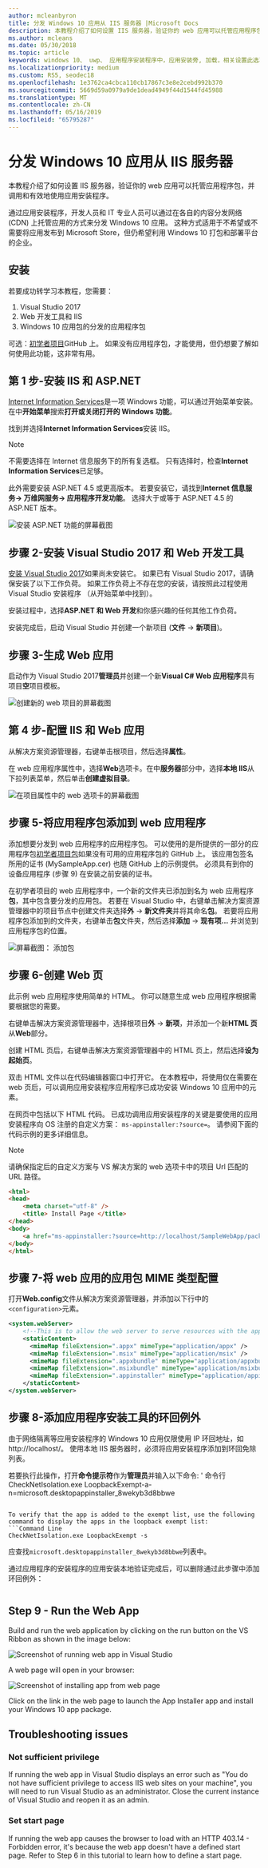 ```yaml
---
author: mcleanbyron
title: 分发 Windows 10 应用从 IIS 服务器 |Microsoft Docs
description: 本教程介绍了如何设置 IIS 服务器，验证你的 web 应用可以托管应用程序包，并调用和有效地使用应用安装程序。
ms.author: mcleans
ms.date: 05/30/2018
ms.topic: article
keywords: windows 10、 uwp、 应用程序安装程序中，应用安装旁, 加载，相关设置此选项，可选包，IIS 服务器
ms.localizationpriority: medium
ms.custom: RS5, seodec18
ms.openlocfilehash: 1e3762ca4cbca110cb17867c3e8e2cebd992b370
ms.sourcegitcommit: 5669d59a0979a9de1dead4949f44d1544fd45988
ms.translationtype: MT
ms.contentlocale: zh-CN
ms.lasthandoff: 05/16/2019
ms.locfileid: "65795287"
---
```

# <a name="distribute-a-windows-10-app-from-an-iis-server"></a>分发 Windows 10 应用从 IIS 服务器

本教程介绍了如何设置 IIS 服务器，验证你的 web 应用可以托管应用程序包，并调用和有效地使用应用安装程序。

通过应用安装程序，开发人员和 IT 专业人员可以通过在各自的内容分发网络 (CDN) 上托管应用的方式来分发 Windows 10 应用。 这种方式适用于不希望或不需要将应用发布到 Microsoft Store，但仍希望利用 Windows 10 打包和部署平台的企业。 

## <a name="setup"></a>安装

若要成功转学习本教程，您需要：

1. Visual Studio 2017  
2. Web 开发工具和 IIS 
3. Windows 10 应用包的分发的应用程序包

可选：[初学者项目](https://github.com/AppInstaller/MySampleWebApp)GitHub 上。 如果没有应用程序包，才能使用，但仍想要了解如何使用此功能，这非常有用。

## <a name="step-1---install-iis-and-aspnet"></a>第 1 步-安装 IIS 和 ASP.NET 

[Internet Information Services](https://www.iis.net/)是一项 Windows 功能，可以通过开始菜单安装。 在中**开始菜单**搜索**打开或关闭打开的 Windows 功能**。

找到并选择**Internet Information Services**安装 IIS。

> [!NOTE]
> 不需要选择在 Internet 信息服务下的所有复选框。 只有选择时，检查**Internet Information Services**已足够。

此外需要安装 ASP.NET 4.5 或更高版本。 若要安装它，请找到**Internet 信息服务-> 万维网服务-> 应用程序开发功能**。 选择大于或等于 ASP.NET 4.5 的 ASP.NET 版本。

![安装 ASP.NET 功能的屏幕截图](images/install-asp.png)

## <a name="step-2---install-visual-studio-2017-and-web-development-tools"></a>步骤 2-安装 Visual Studio 2017 和 Web 开发工具 

[安装 Visual Studio 2017](https://docs.microsoft.com/visualstudio/install/install-visual-studio)如果尚未安装它。 如果已有 Visual Studio 2017，请确保安装了以下工作负荷。 如果工作负荷上不存在您的安装，请按照此过程使用 Visual Studio 安装程序 （从开始菜单中找到）。  

安装过程中，选择**ASP.NET 和 Web 开发**和你感兴趣的任何其他工作负荷。 

安装完成后，启动 Visual Studio 并创建一个新项目 (**文件** -> **新项目**)。

## <a name="step-3---build-a-web-app"></a>步骤 3-生成 Web 应用

启动作为 Visual Studio 2017**管理员**并创建一个新**Visual C# Web 应用程序**具有项目**空**项目模板。 

![创建新的 web 项目的屏幕截图](images/sample-web-app.png)

## <a name="step-4---configure-iis-with-our-web-app"></a>第 4 步-配置 IIS 和 Web 应用 

从解决方案资源管理器，右键单击根项目，然后选择**属性**。

在 web 应用程序属性中，选择**Web**选项卡。在中**服务器**部分中，选择**本地 IIS**从下拉列表菜单，然后单击**创建虚拟目录**。 

![在项目属性中的 web 选项卡的屏幕截图](images/web-tab.png)

## <a name="step-5---add-an-app-package-to-a-web-application"></a>步骤 5-将应用程序包添加到 web 应用程序 

添加想要分发到 web 应用程序的应用程序包。 可以使用的是所提供的一部分的应用程序包[初学者项目包](https://github.com/AppInstaller/MySampleWebApp/tree/master/MySampleWebApp/packages)如果没有可用的应用程序包的 GitHub 上。 该应用包签名所用的证书 (MySampleApp.cer) 也随 GitHub 上的示例提供。 必须具有到你的设备应用程序 (步骤 9) 在安装之前安装的证书。

在初学者项目的 web 应用程序中，一个新的文件夹已添加到名为 web 应用程序**包**，其中包含要分发的应用包。 若要在 Visual Studio 中，右键单击解决方案资源管理器中的项目节点中创建文件夹选择**外** -> **新文件夹**并将其命名**包**。 若要将应用程序包添加到的文件夹，右键单击**包**文件夹，然后选择**添加** -> **现有项...** 并浏览到应用程序包的位置。 

![屏幕截图： 添加包](images/add-package.png)

## <a name="step-6---create-a-web-page"></a>步骤 6-创建 Web 页

此示例 web 应用程序使用简单的 HTML。 你可以随意生成 web 应用程序根据需要根据您的需要。 

右键单击解决方案资源管理器中，选择根项目**外** -> **新项**，并添加一个新**HTML 页**从**Web**部分。

创建 HTML 页后，右键单击解决方案资源管理器中的 HTML 页上，然后选择**设为起始页**。  

双击 HTML 文件以在代码编辑器窗口中打开它。 在本教程中，将使用仅在需要在 web 页后，可以调用应用安装程序应用程序已成功安装 Windows 10 应用中的元素。 

在网页中包括以下 HTML 代码。 已成功调用应用安装程序的关键是要使用的应用安装程序向 OS 注册的自定义方案： `ms-appinstaller:?source=`。 请参阅下面的代码示例的更多详细信息。

> [!NOTE]
> 请确保指定后的自定义方案与 VS 解决方案的 web 选项卡中的项目 Url 匹配的 URL 路径。
 
```HTML
<html>
<head>
    <meta charset="utf-8" />
    <title> Install Page </title>
</head>
<body>
    <a href="ms-appinstaller:?source=http://localhost/SampleWebApp/packages/MySampleApp.appxbundle"> Install My Sample App</a>
</body>
</html>
```

## <a name="step-7---configure-the-web-app-for-app-package-mime-types"></a>步骤 7-将 web 应用的应用包 MIME 类型配置

打开**Web.config**文件从解决方案资源管理器，并添加以下行中的`<configuration>`元素。 

```xml
<system.webServer>
    <!--This is to allow the web server to serve resources with the appropriate file extension-->
    <staticContent>
      <mimeMap fileExtension=".appx" mimeType="application/appx" />
      <mimeMap fileExtension=".msix" mimeType="application/msix" />
      <mimeMap fileExtension=".appxbundle" mimeType="application/appxbundle" />
      <mimeMap fileExtension=".msixbundle" mimeType="application/msixbundle" />
      <mimeMap fileExtension=".appinstaller" mimeType="application/appinstaller" />
    </staticContent>
</system.webServer>
```

## <a name="step-8---add-loopback-exemption-for-app-installer"></a>步骤 8-添加应用程序安装工具的环回例外

由于网络隔离等应用安装程序的 Windows 10 应用仅限使用 IP 环回地址，如 http://localhost/。 使用本地 IIS 服务器时，必须将应用安装程序添加到环回免除列表。 

若要执行此操作，打开**命令提示符**作为**管理员**并输入以下命令: ' 命令行 CheckNetIsolation.exe LoopbackExempt-a-n=microsoft.desktopappinstaller_8wekyb3d8bbwe
```

To verify that the app is added to the exempt list, use the following command to display the apps in the loopback exempt list: 
```Command Line
CheckNetIsolation.exe LoopbackExempt -s
```

应查找`microsoft.desktopappinstaller_8wekyb3d8bbwe`列表中。

通过应用程序的安装程序的应用安装本地验证完成后，可以删除通过此步骤中添加环回例外：

```Command Line CheckNetIsolation.exe LoopbackExempt -d -n=microsoft.desktopappinstaller_8wekyb3d8bbwe
```

## Step 9 - Run the Web App 

Build and run the web application by clicking on the run button on the VS Ribbon as shown in the image below:

![Screenshot of running web app in Visual Studio](images/run.png)

A web page will open in your browser:

![Screenshot of installing app from web page](images/web-page.png)

Click on the link in the web page to launch the App Installer app and install your Windows 10 app package.


## Troubleshooting issues

### Not sufficient privilege 

If running the web app in Visual Studio displays an error such as "You do not have sufficient privilege to access IIS web sites on your machine", you will need to run Visual Studio as an administrator. Close the current instance of Visual Studio and reopen it as an admin.

### Set start page 

If running the web app causes the browser to load with an HTTP 403.14 - Forbidden error, it's because the web app doesn't have a defined start page. Refer to Step 6 in this tutorial to learn how to define a start page.
